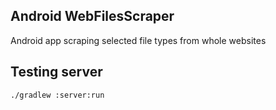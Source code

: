 ## Android WebFilesScraper

Android app scraping selected file types from whole websites

## Testing server
`./gradlew :server:run`